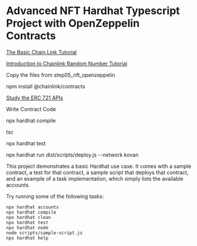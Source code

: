 # Advanced NFT Hardhat Typescript Project with OpenZeppelin Contracts

[The Basic Chain Link Tutorial](https://docs.chain.link/docs/beginners-tutorial/)

[Introduction to Chainlink Random Number Tutorial](https://docs.chain.link/docs/intermediates-tutorial/)



Copy the files from step05_nft_openzeppelin

npm install @chainlink/contracts

[Study the ERC 721 APIs](https://docs.openzeppelin.com/contracts/4.x/api/token/erc721)

Write Contract Code

npx hardhat compile

tsc

npx hardhat test

npx hardhat run dist/scripts/deploy.js --network kovan





This project demonstrates a basic Hardhat use case. It comes with a sample contract, a test for that contract, a sample script that deploys that contract, and an example of a task implementation, which simply lists the available accounts.

Try running some of the following tasks:

```shell
npx hardhat accounts
npx hardhat compile
npx hardhat clean
npx hardhat test
npx hardhat node
node scripts/sample-script.js
npx hardhat help
```
